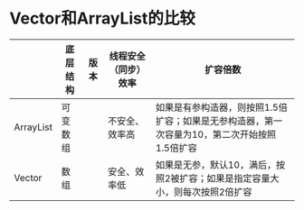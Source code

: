 # Vector和ArrayList的比较

|           | 底层结构 | 版本 | 线程安全（同步）效率 | 扩容倍数                                                     |
| --------- | -------- | ---- | -------------------- | ------------------------------------------------------------ |
| ArrayList | 可变数组 |      | 不安全、效率高       | 如果是有参构造器，则按照1.5倍扩容；如果是无参构造器，第一次容量为10，第二次开始按照1.5倍扩容 |
| Vector    | 数组     |      | 安全、效率低         | 如果是无参，默认10，满后，按照2被扩容；如果是指定容量大小，则每次按照2倍扩容 |

